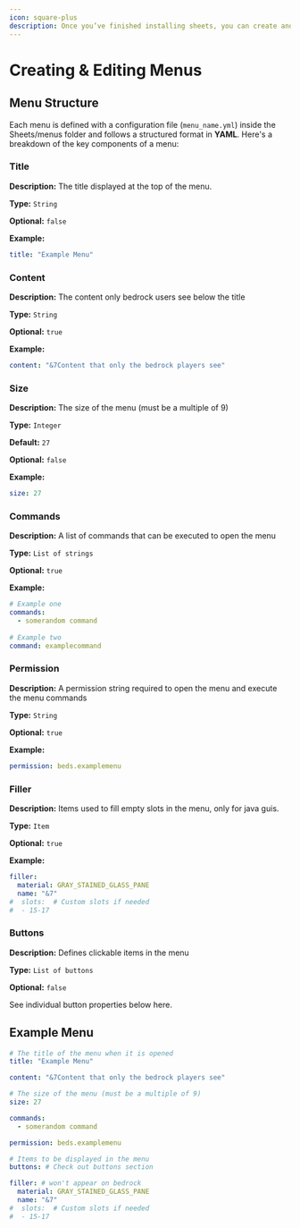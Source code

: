 ```yaml
---
icon: square-plus
description: Once you’ve finished installing sheets, you can create and test menus
---
```


# Creating & Editing Menus

## Menu Structure

Each menu is defined with a configuration file (`menu_name.yml`)  inside the Sheets/menus folder and follows a structured format in **YAML**. Here's a breakdown of the key components of a menu:

### Title

**Description:** The title displayed at the top of the menu.

**Type:** `String`

**Optional:** `false`

**Example:**

```yaml
title: "Example Menu"
```

### Content

**Description:** The content only bedrock users see below the title

**Type:** `String`

**Optional:** `true`

**Example:**

```yaml
content: "&7Content that only the bedrock players see"
```

### Size

**Description:** The size of the menu (must be a multiple of 9)

**Type:** `Integer`

**Default:** `27`

**Optional:** `false`

**Example:**

```yaml
size: 27
```

### Commands

**Description:** A list of commands that can be executed to open the menu

**Type:** `List of strings`

**Optional:** `true`

**Example:**

```yaml
# Example one
commands:
  - somerandom command
  
# Example two
command: examplecommand
```

### Permission

**Description:** A permission string required to open the menu and execute the menu commands

**Type:** `String`

**Optional:** `true`

**Example:**

```yaml
permission: beds.examplemenu
```

### Filler

**Description:** Items used to fill empty slots in the menu, only for java guis.

**Type:** `Item`

**Optional:** `true`

**Example:**

```yaml
filler:
  material: GRAY_STAINED_GLASS_PANE
  name: "&7"
#  slots:  # Custom slots if needed
#  - 15-17
```

### Buttons

**Description:** Defines clickable items in the menu

**Type:** `List of buttons`

**Optional:** `false`

See individual button properties below here.



## Example Menu

```yaml
# The title of the menu when it is opened
title: "Example Menu"

content: "&7Content that only the bedrock players see"

# The size of the menu (must be a multiple of 9)
size: 27

commands:
  - somerandom command

permission: beds.examplemenu

# Items to be displayed in the menu
buttons: # Check out buttons section

filler: # won't appear on bedrock
  material: GRAY_STAINED_GLASS_PANE
  name: "&7"
#  slots:  # Custom slots if needed
#  - 15-17
```
